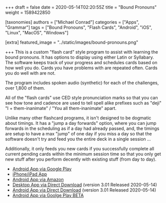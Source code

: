 +++
draft = false
date = 2020-05-14T02:20:55Z
title = "Bound Pronouns"
weight = 1589422850

[taxonomies]
authors = ["Michael Conrad"]
categories = ["Apps", "Grammar"]
tags = ["Bound Pronouns", "Flash Cards", "Android", "iOS", "Linux", "MacOS", "Windows"]

[extra]
featured_image = "../static/images/bound-pronouns.png"

+++
This is a custom "flash card" style program to assist with learning the bound pronouns. It has options to display using either Latin or Syllabary. The software keeps track of your progress and schedules cards based on how well you do. Cards you have problems with are repeated often. Cards you do well with are not.

The program includes spoken audio (synthetic) for each of the challenges, over 1,800 of them.

<!-- more -->
  
All of the "flash cards" use CED style pronunciation marks so that you can see how tone and cadence are used to tell spell alike prefixes such as "deji" "I + them-inanimate" / "You all them-inanimate" apart.  
  
Unlike many other flashcard programs, it isn't designed to be dogmatic about timings. It has a "jump a day forwards" option, where you can jump forwards in the scheduling as if a day had already passed, and, the timings are setup to have a max "jump" of one day if you miss a day so that the software doesn't try and feed you the entire deck in a single session ...  
  
Additionally, it only feeds you new cards if you successfully complete all current pending cards within the minimum session time so that you only get new stuff after you perform decently with existing stuff (from day to day).

* [Android App via Google Play](https://play.google.com/store/apps/details?id=com.cherokeelessons.bp.android)
* [iPhone/iPad App](https://apps.apple.com/us/app/cherokee-bound-pronouns/id966667496?ls=1)
* [Android App via Amazon](https://www.amazon.com/gp/product/B00TCP955U)
* [Desktop App via Direct Download](BoundPronouns-3.01.jar) (version 3.01 Released 2020-05-14)
* [Android App via Direct Download](BoundPronouns-3.01.apk) (version 3.01 Released 2020-05-14)
* [Android App via Goolge Play BETA](https://play.google.com/apps/testing/com.cherokeelessons.bp.android)

